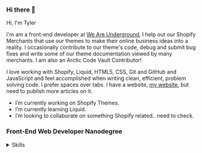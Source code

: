 ### Hi there 👋

<!--
**tyler-vs/tyler-vs** is a ✨ _special_ ✨ repository because its `README.md` (this file) appears on your GitHub profile.

Here are some ideas to get you started:

- 🔭 I’m currently working on ...
- 🌱 I’m currently learning ...
- 👯 I’m looking to collaborate on ...
- 🤔 I’m looking for help with ...
- 💬 Ask me about ...
- 📫 How to reach me: ...
- 😄 Pronouns: ...
- ⚡ Fun fact: ...
-->

Hi, I'm Tyler

I'm am a front-end developer at [We Are Underground](https://www.weareunderground.com/), I help out our Shopify Merchants that use our themes to make their online business ideas into a reality. I occasionally contribute to our theme's code, debug and submit bug fixes and write some of our theme documentation viewed by many merchants. I am also an Arctic Code Vault Contributor!

I love working with Shopify, Liquid, HTML5, CSS, Git and GitHub and JavaScript and feel accomplished when writing clean, efficient, problem solving code. I prefer spaces over tabs. I have a website, [my website](https://tylervanschaick.com/), but need to publish more articles on it.

- I’m currently working on Shopify Themes.
- I’m currently learning Liquid.
- I’m looking to collaborate on something Shopify related.. need to check.


### Front-End Web Developer Nanodegree

<details>
  <summary>Skills</summary>

Here are some things I know

- HTML
- CSS
- JavaScript
- Shopify
- Liquid
- jQuery
- Git
- GitHub
- Terminal.app (cli)
- Adobe Photoshop
- Word and Excel
- Responsive Web Design 
- BEM
- Jekyll

</details>
